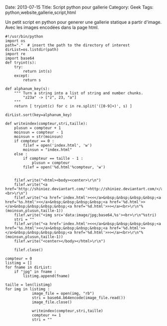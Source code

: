 Date: 2013-07-15
Title: Script python pour gallerie
Category: Geek
Tags: python,website,gallerie,script,html



Un petit script en python pour generer une gallerie statique a partir d'image.
Avec les images encodées dans la page html.



    #!/usr/bin/python
    import os
    path="."  # insert the path to the directory of interest
    dirList=os.listdir(path)
    import re
    import base64
    def tryint(s):
        try:
            return int(s)
        except:
            return s

    def alphanum_key(s):
        """ Turn a string into a list of string and number chunks.
            "z23a" -> ["z", 23, "a"]
        """
        return [ tryint(c) for c in re.split('([0-9]+)', s) ]

    dirList.sort(key=alphanum_key)

    def writeindex(compteur,stri,taille):
        plusun = compteur + 1
        moinsun = compteur - 1
        moinsun = str(moinsun)
        if compteur == 0 :
            filef = open('index.html', 'w')
            moinsun = "index.html"
        else :
            if compteur == taille - 1 :
                plusun = compteur
            filef = open('%d.html'%compteur, 'w')


        filef.write("<html><body><center>\r\n")
        filef.write("<a href='http://shiniez.deviantart.com/'>http://shiniez.deviantart.com/</a><br>\r\n")
        filef.write("<a href='index.html'><<</a>&nbsp;&nbsp;&nbsp;&nbsp;<a href='%s.html'><</a>&nbsp;&nbsp;&nbsp;&nbsp;<a href='%d.html'>></a>&nbsp;&nbsp;&nbsp;&nbsp;<a href='%d.html'>>></a><br>\r\n"%(moinsun,plusun,taille-1))
        filef.write("<img src='data:image/jpg;base64,%s'><br>\r\n"%stri)
        stri = ""
        filef.write("<a href='index.html'><<</a>&nbsp;&nbsp;&nbsp;&nbsp;<a href='%s.html'><</a>&nbsp;&nbsp;&nbsp;&nbsp;<a href='%d.html'>></a>&nbsp;&nbsp;&nbsp;&nbsp;<a href='%d.html'>>></a><br>\r\n"%(moinsun,plusun,taille-1))
        filef.write("<center></body></html>\r\n")

        filef.close()

    compteur = 0
    listimg = []
    for fname in dirList:
        if "jpg" in fname :
            listimg.append(fname)

    taille = len(listimg)
    for img in listimg :
                image_file = open(img, "rb")
                stri = base64.b64encode(image_file.read())
                image_file.close()
                
                writeindex(compteur,stri,taille)
                compteur += 1
                stri = ""



